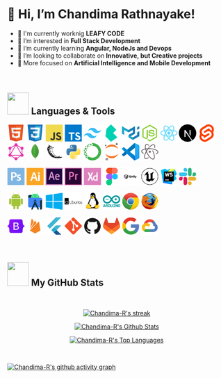 # 👋 Hi, I’m Chandima Rathnayake!

<!-- <p align="center"><img align="left" width="180" height="160" margin-right="60px" src="https://github.com/M0nica/M0nica/blob/main/octomonica/m0nica-octocat-rotating.gif?raw=true" height="180"></p> -->
            
- 🔭 I'm currently worknig **LEAFY CODE**
- 👀 I’m interested in **Full Stack Development**
- 🌱 I’m currently learning **Angular, NodeJs and Devops**
- 💞️ I’m looking to collaborate on **Innovative, but Creative projects**
- 🎯 More focused on **Artificial Intelligence and Mobile Development**

<br>

## <img style="height: 50px; width: 50px;" src="https://img.icons8.com/color/48/000000/settings--v1.png"/> Languages & Tools

<p>
<img src="https://raw.githubusercontent.com/devicons/devicon/master/icons/html5/html5-original.svg" alt="html5" width="40" height="40"> 
<img src="https://raw.githubusercontent.com/devicons/devicon/master/icons/css3/css3-original.svg" alt="css3" width="40" height="40">
<img src="https://raw.githubusercontent.com/devicons/devicon/master/icons/javascript/javascript-original.svg" alt="javascript" width="40" height="40">
<img src="https://github.com/devicons/devicon/blob/master/icons/typescript/typescript-original.svg" alt="typescript" width="40" height="40"> 
<img src="https://github.com/devicons/devicon/blob/master/icons/tailwindcss/tailwindcss-plain.svg" alt="tailwindcss" width="40" height="40">
<img src="https://github.com/devicons/devicon/blob/master/icons/bulma/bulma-plain.svg" alt="bulma" width="40" height="40"> 
<img src="https://github.com/devicons/devicon/blob/master/icons/materialui/materialui-original.svg" alt="materialui" width="40" height="40"> 
<img src="https://github.com/devicons/devicon/blob/master/icons/nodejs/nodejs-original.svg" alt="nodejs" width="40" height="40">
<img src="https://github.com/devicons/devicon/blob/master/icons/react/react-original.svg" alt="react" width="40" height="40">
<img src="https://github.com/devicons/devicon/blob/master/icons/nextjs/nextjs-original.svg" alt="next" width="40" height="40">
<img src="https://github.com/devicons/devicon/blob/master/icons/svelte/svelte-original.svg" alt="svelte" width="40" height="40">
<img src="https://github.com/devicons/devicon/blob/master/icons/graphql/graphql-plain.svg" alt="graphql" width="40" height="40">
<img src="https://github.com/devicons/devicon/blob/master/icons/mongodb/mongodb-original.svg" alt="mongodb" width="40" height="40">
<img src="https://github.com/devicons/devicon/blob/master/icons/flask/flask-original.svg" alt="flask" width="40" height="40"> 
<img src="https://raw.githubusercontent.com/devicons/devicon/master/icons/python/python-original.svg" alt="python" width="40" height="40"> 
<img src="https://github.com/devicons/devicon/blob/master/icons/anaconda/anaconda-original.svg" alt="anaconda" width="40" height="40">
<img src="https://github.com/devicons/devicon/blob/master/icons/jupyter/jupyter-original.svg" alt="jupyter" width="40" height="40">
<img src="https://github.com/devicons/devicon/blob/master/icons/vscode/vscode-original.svg" alt="vscode" width="40" height="40"> 
<img src="https://github.com/devicons/devicon/blob/master/icons/atom/atom-original.svg" alt="atom" width="40" height="40">
</p>

<p>
<img src="https://raw.githubusercontent.com/devicons/devicon/master/icons/photoshop/photoshop-plain.svg" alt="photoshop" width="40" height="40"> 
<img src="https://raw.githubusercontent.com/devicons/devicon/master/icons/illustrator/illustrator-plain.svg" alt="illustrator" width="40" height="40">
<img src="https://github.com/devicons/devicon/blob/master/icons/aftereffects/aftereffects-original.svg" alt="aftereffects" width="40" height="40">
<img src="https://github.com/devicons/devicon/blob/master/icons/premierepro/premierepro-original.svg" alt="premierepro" width="40" height="40">
<img src="https://github.com/devicons/devicon/blob/master/icons/xd/xd-plain.svg" alt="xd" width="40" height="40">
<img src="https://github.com/devicons/devicon/blob/master/icons/figma/figma-original.svg" alt="figma" width="40" height="40">
<img src="https://raw.githubusercontent.com/devicons/devicon/master/icons/unity/unity-original-wordmark.svg" alt="unity" width="40" height="40">
<img src="https://github.com/devicons/devicon/blob/master/icons/unrealengine/unrealengine-original.svg" alt="unrealengine" width="40" height="40">  
<img src="https://github.com/devicons/devicon/blob/master/icons/webstorm/webstorm-original.svg" alt="webstorm" width="40" height="40">
<img src="https://github.com/devicons/devicon/blob/master/icons/slack/slack-original.svg" alt="slack" width="40" height="40">
</p>
	
<p>
<img src="https://raw.githubusercontent.com/devicons/devicon/master/icons/android/android-original.svg" alt="android" width="40" height="40"> 
<img src="https://raw.githubusercontent.com/devicons/devicon/master/icons/androidstudio/androidstudio-original.svg" alt="androidstudio" width="40" height="40"> 
<img src="https://raw.githubusercontent.com/devicons/devicon/master/icons/windows8/windows8-original.svg" alt="windows8" width="40" height="40"> 
<img src="https://raw.githubusercontent.com/devicons/devicon/master/icons/ubuntu/ubuntu-plain-wordmark.svg" alt="ubuntu" width="40" height="40"> 
<img src="https://raw.githubusercontent.com/devicons/devicon/master/icons/linux/linux-original.svg" alt="linux" width="40" height="40"> 
<img src="https://raw.githubusercontent.com/devicons/devicon/master/icons/arduino/arduino-original-wordmark.svg" alt="arduino" width="40" height="40"> 
<img src="https://raw.githubusercontent.com/devicons/devicon/master/icons/chrome/chrome-original.svg" alt="chrome" width="40" height="40"> 
<img src="https://raw.githubusercontent.com/devicons/devicon/master/icons/firefox/firefox-original.svg" alt="firefox" width="40" height="40"> 
</p>

<p>
<img src="https://raw.githubusercontent.com/devicons/devicon/master/icons/bootstrap/bootstrap-original.svg" alt="bootstrap" width="40" height="40">  
<img src="https://raw.githubusercontent.com/devicons/devicon/master/icons/firebase/firebase-plain.svg" alt="firebase" width="40" height="40"> 
<img src="https://raw.githubusercontent.com/devicons/devicon/master/icons/flutter/flutter-original.svg" alt="flutter" width="40" height="40"> 
<img src="https://raw.githubusercontent.com/devicons/devicon/master/icons/git/git-original.svg" alt="git" width="40" height="40"> 
<img src="https://raw.githubusercontent.com/devicons/devicon/master/icons/github/github-original.svg" alt="github" width="40" height="40"> 
<img src="https://raw.githubusercontent.com/devicons/devicon/master/icons/gitlab/gitlab-original.svg" alt="gitlab" width="40" height="40">  
<img src="https://raw.githubusercontent.com/devicons/devicon/master/icons/google/google-original.svg" alt="google" width="40" height="40"> 
<img src="https://raw.githubusercontent.com/devicons/devicon/master/icons/googlecloud/googlecloud-original.svg" alt="googlecloud" width="40" height="40">
</p>
<br/>

## <img style="height: 55px; width: 50px;" src="https://img.icons8.com/fluency/48/null/analytics.png"/> My GitHub Stats
  
<br/>
<p align="center">
    <a href="https://github.com/Chandima-R/github-readme-streak-stats">
        <img title="🔥 Get streak stats for your profile at git.io/streak-stats" alt="Chandima-R's streak" src="https://streak-stats.demolab.com?user=Chandima-R&hide_border=true&border_radius=1.5"/>
    </a>
 </p>
 <p align="center">
   <a href="https://github.com/Chandima-R/github-readme-stats"><img alt="Chandima-R's Github Stats" src="https://github-readme-stats.vercel.app/api?username=Chandima-R&show_icons=true&count_private=true&theme=default&hide_border=false" />
</p>
<p align="center">
   </a><a href="https://github.com/Chandima-R/github-readme-stats"><img alt="Chandima-R's Top Languages" src="https://github-readme-stats.vercel.app/api/top-langs/?username=Chandima-R&langs_count=8&count_private=true&layout=compact&theme=default&hide_border=false" /></a>
</p>

<br/>

[![Chandima-R's github activity graph](https://github-readme-activity-graph.vercel.app/graph?username=Chandima-R)](https://github.com/ashutosh00710/github-readme-activity-graph)


<br/>
